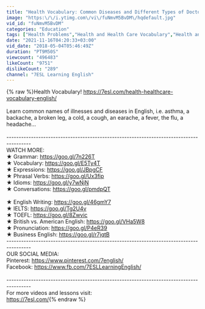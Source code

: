 ```yaml
---
title: "Health Vocabulary: Common Diseases and Different Types of Doctors"
image: "https:\/\/i.ytimg.com\/vi\/fuNmvM5BvDM\/hqdefault.jpg"
vid_id: "fuNmvM5BvDM"
categories: "Education"
tags: ["Health Problems","Health and Health Care Vocabulary","Health and Health Care"]
date: "2021-11-16T04:20:33+03:00"
vid_date: "2018-05-04T05:46:49Z"
duration: "PT9M50S"
viewcount: "496483"
likeCount: "9751"
dislikeCount: "289"
channel: "7ESL Learning English"
---
```

{% raw %}Health Vocabulary! <a rel="nofollow" target="blank" href="https://7esl.com/health-healthcare-vocabulary-english/">https://7esl.com/health-healthcare-vocabulary-english/</a><br /><br />Learn common names of illnesses and diseases in English, i.e. asthma, a backache, a broken leg, a cold, a cough, an earache, a fever, the flu, a headache...<br /><br />---------------------------------------------------------------------------------------- <br />WATCH MORE: <br />★ Grammar: <a rel="nofollow" target="blank" href="https://goo.gl/7n226T">https://goo.gl/7n226T</a><br />★ Vocabulary: <a rel="nofollow" target="blank" href="https://goo.gl/E5Ty4T">https://goo.gl/E5Ty4T</a><br />★ Expressions: <a rel="nofollow" target="blank" href="https://goo.gl/JBpgCF">https://goo.gl/JBpgCF</a><br />★ Phrasal Verbs: <a rel="nofollow" target="blank" href="https://goo.gl/Ux3fip">https://goo.gl/Ux3fip</a><br />★ Idioms: <a rel="nofollow" target="blank" href="https://goo.gl/y7wNjN">https://goo.gl/y7wNjN</a><br />★ Conversations: <a rel="nofollow" target="blank" href="https://goo.gl/pmdpQT">https://goo.gl/pmdpQT</a><br /><br />★ English Writing: <a rel="nofollow" target="blank" href="https://goo.gl/46gmY7">https://goo.gl/46gmY7</a><br />★ IELTS: <a rel="nofollow" target="blank" href="https://goo.gl/Tg2U4v">https://goo.gl/Tg2U4v</a><br />★ TOEFL: <a rel="nofollow" target="blank" href="https://goo.gl/8Zwvic">https://goo.gl/8Zwvic</a><br />★ British vs. American English: <a rel="nofollow" target="blank" href="https://goo.gl/VHa5W8">https://goo.gl/VHa5W8</a><br />★ Pronunciation: <a rel="nofollow" target="blank" href="https://goo.gl/P4eR39">https://goo.gl/P4eR39</a><br />★ Business English: <a rel="nofollow" target="blank" href="https://goo.gl/r7jqtB">https://goo.gl/r7jqtB</a><br />---------------------------------------------------------------------------------------- <br />OUR SOCIAL MEDIA:<br />Pinterest: <a rel="nofollow" target="blank" href="https://www.pinterest.com/7english/">https://www.pinterest.com/7english/</a><br />Facebook: <a rel="nofollow" target="blank" href="https://www.fb.com/7ESLLearningEnglish/">https://www.fb.com/7ESLLearningEnglish/</a><br /><br />----------------------------------------------------------------------------------------<br />For more videos and lessons visit: <br /><a rel="nofollow" target="blank" href="https://7esl.com/">https://7esl.com/</a>{% endraw %}
